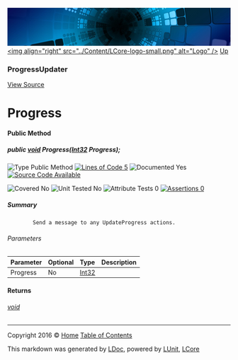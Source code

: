 ![](../Content/LCore-banner-small.png "")
[&lt;img align=&quot;right&quot; src=&quot;../Content/LCore-logo-small.png&quot; alt=&quot;Logo&quot; /&gt;](../../README.md)
[Up](ProgressUpdater.md)

### ProgressUpdater
[View Source](../Tools/ProgressUpdater.cs)

# Progress

#### Public Method

##### public <a href="https://msdn.microsoft.com/en-us/library/system.void.aspx" alt="">void</a> Progress(<a href="https://msdn.microsoft.com/en-us/library/system.int32.aspx" alt="">Int32</a> Progress);

![Type Public Method](http://b.repl.ca/v1/Type-Public%20Method-Blue.png "") [![Lines of Code 5](http://b.repl.ca/v1/Lines%20of%20Code-5-blue.png "")](../Tools/ProgressUpdater.cs#L51)    ![Documented Yes](http://b.repl.ca/v1/Documented-Yes-brightgreen.png "") [![Source Code Available](http://b.repl.ca/v1/Source%20Code-Available-brightgreen.png "")](../Tools/ProgressUpdater.cs#L51)

![Covered No](http://b.repl.ca/v1/Covered-No-red.png "") ![Unit Tested No](http://b.repl.ca/v1/Unit%20Tested-No-lightgrey.png "") ![Attribute Tests 0](http://b.repl.ca/v1/Attribute%20Tests-0-lightgrey.png "") [![Assertions 0](http://b.repl.ca/v1/Assertions-0-lightgrey.png "")](../Tools/ProgressUpdater.cs)

##### Summary

            Send a message to any UpdateProgress actions.
            

###### Parameters

Parameter | Optional | Type | Description
:---  | :---  | :---  | :--- 
Progress | No | [Int32](https://msdn.microsoft.com/en-us/library/system.int32.aspx) | 


#### Returns

###### [void](https://msdn.microsoft.com/en-us/library/system.void.aspx)



---

Copyright 2016 &copy; [Home](../../README.md) [Table of Contents](../../TableOfContents.md)

This markdown was generated by [LDoc](https://github.com/CodeSingularity/LDoc), powered by [LUnit](https://github.com/CodeSingularity/LUnit), [LCore](https://github.com/CodeSingularity/LCore)
